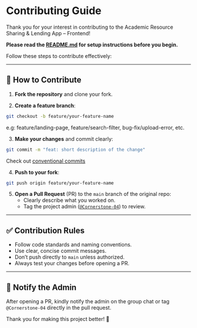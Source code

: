 # Contributing Guide

Thank you for your interest in contributing to the Academic Resource Sharing & Lending App – Frontend!

**Please read the [README.md](./README.md) for setup instructions before you begin.**

Follow these steps to contribute effectively:

---

## 🔧 How to Contribute

1. **Fork the repository** and clone your fork.

2. **Create a feature branch**:

```bash
git checkout -b feature/your-feature-name
```

e.g: feature/landing-page, feature/search-filter, bug-fix/upload-error, etc.

3. **Make your changes** and commit clearly:

```bash
git commit -m "feat: short description of the change"
```

Check out [conventional commits](https://www.conventionalcommits.org/en/v1.0.0/)

4. **Push to your fork**:

```bash
git push origin feature/your-feature-name
```

5. **Open a Pull Request** (PR) to the `main` branch of the original repo:
   - Clearly describe what you worked on.
   - Tag the project admin ([`@Cornerstone-04`](https://github.com/Cornerstone-04)) to review.

---

## ✅ Contribution Rules

- Follow code standards and naming conventions.
- Use clear, concise commit messages.
- Don’t push directly to `main` unless authorized.
- Always test your changes before opening a PR.

---

## 📣 Notify the Admin

After opening a PR, kindly notify the admin on the group chat or tag `@Cornerstone-04` directly in the pull request.

Thank you for making this project better! 🙌
